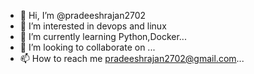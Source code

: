 - 👋 Hi, I’m @pradeeshrajan2702
- 👀 I’m interested in devops and linux
- 🌱 I’m currently learning Python,Docker...
- 💞️ I’m looking to collaborate on ...
- 📫 How to reach me pradeeshrajan2702@gmail.com...

<!---
pradeeshrajan2702/pradeeshrajan2702 is a ✨ special ✨ repository because its `README.md` (this file) appears on your GitHub profile.
You can click the Preview link to take a look at your changes.
--->
